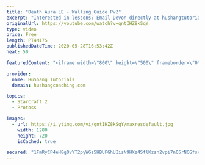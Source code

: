 ```yaml
---
title: "Death Aura LE - Walling Guide PvZ"
excerpt: "Interested in lessons? Email Devon directly at hushangtutorials@outlook.com ------------------------------------------------------------------------------------------------------- Want to support HuShang Tutorials directly? Patreon is a website where you can contribute a monthly donation that will help"
originalUrl: https://youtube.com/watch?v=gntIHZ8kSqY
type: video
price: Free
length: PT4M17S
publishedDateTime: 2020-05-28T16:53:42Z
heat: 50

featuredContent: "<iframe width=\"800\" height=\"500\" frameborder=\"0\" src=\"https://www.youtube.com/embed/gntIHZ8kSqY\" allow=\"accelerometer; autoplay; encrypted-media; gyroscope; picture-in-picture\" allowfullscreen></iframe>"

provider:
  name: HuShang Tutorials
  domain: hushangcoaching.com

topics:
  - StarCraft 2
  - Protoss

images:
  - url: https://i.ytimg.com/vi/gntIHZ8kSqY/maxresdefault.jpg
    width: 1280
    height: 720
    isCached: true

secured: "1FmRyCP4eH8gOvYT2pyWGs5HBUFGhUIisN9HXz4SflKzsn2vpi7n05rNCGfsc2WTeWD3E+v5Jd4Bu5zydHE8TGlIe4FKMo/AG4HBDRkCmLHHi5+67eqfbRgXZWyPCzmCJTB1WbRBhkX1Zirw6klUH2LHruiWlNKFNiqkpSNpRqgN1YiYb0TtFn3VZVq4F0o3BvABSOhQGtU3q1sKMlh/unW88fXuudzSrqB9qOkbknX7TSm8AyVHbxX9aEVqYZ3LfSLy9sdP+We8hGXPjy523Ad1QstKuRJBea1Ln3cC+ElL4I/K6vK0S1e8dIPRbeErxQ+YI1F3MrEn1buXRTSIlvRMSLkHJjAuzQYnaqP9MZ1rq/o5Mv7k0yzZev4kr5Q73cVVF4J+KabLzlFEbP7DmUQFGrZw+bpfU7znUnNavG8=;0HBax2WWqwwSYTljCjfhng=="
---
```


